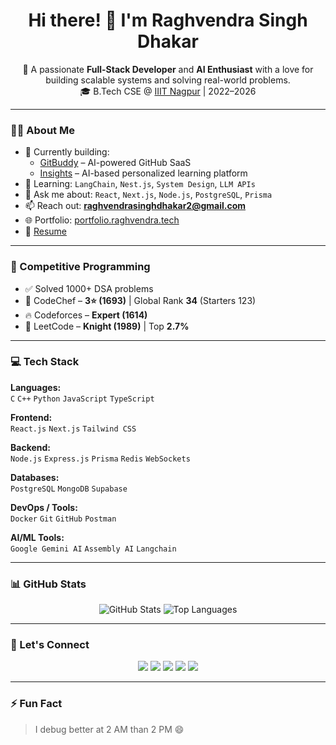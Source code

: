 <h1 align="center">Hi there! 👋 I'm Raghvendra Singh Dhakar</h1>

<p align="center">
🚀 A passionate <strong>Full-Stack Developer</strong> and <strong>AI Enthusiast</strong> with a love for building scalable systems and solving real-world problems.<br/>
🎓 B.Tech CSE @ <a href="https://iiitn.ac.in" target="_blank">IIIT Nagpur</a> | 2022–2026
</p>

---

### 👨‍💻 About Me

- 🔭 Currently building:
  - [GitBuddy](https://gitbuddy.raghvendra.tech) – AI-powered GitHub SaaS  
  - [Insights](https://insights.raghvendra.tech) – AI-based personalized learning platform
- 🌱 Learning: `LangChain`, `Nest.js`, `System Design`, `LLM APIs`
- 💬 Ask me about: `React`, `Next.js`, `Node.js`, `PostgreSQL`, `Prisma`
- 📫 Reach out: **raghvendrasinghdhakar2@gmail.com**
- 🌐 Portfolio: [portfolio.raghvendra.tech](https://portfolio.raghvendra.tech)
- 📄 [Resume](https://drive.google.com/file/d/1RybEzTghYTRfNFAEJL3BAlOqkDYPXET5/view)

---

### 🧠 Competitive Programming

- ✅ Solved 1000+ DSA problems
- 🥉 CodeChef – **3⭐ (1693)** | Global Rank **34** (Starters 123)
- 🔥 Codeforces – **Expert (1614)**
- 🧠 LeetCode – **Knight (1989)** | Top **2.7%**

---

### 💻 Tech Stack

**Languages:**  
`C` `C++` `Python` `JavaScript` `TypeScript`

**Frontend:**  
`React.js` `Next.js` `Tailwind CSS`

**Backend:**  
`Node.js` `Express.js` `Prisma` `Redis` `WebSockets`

**Databases:**  
`PostgreSQL` `MongoDB` `Supabase`

**DevOps / Tools:**  
`Docker` `Git` `GitHub` `Postman`

**AI/ML Tools:**  
`Google Gemini AI` `Assembly AI` `Langchain`

---

### 📊 GitHub Stats

<p align="center">
  <img src="https://github-readme-stats.vercel.app/api?username=dhakarRaghu&show_icons=true&theme=radical" alt="GitHub Stats"/>
  <img src="https://github-readme-stats.vercel.app/api/top-langs/?username=dhakarRaghu&layout=compact&theme=radical" alt="Top Languages"/>
</p>

---

### 🔗 Let's Connect

<p align="center">
  <a href="https://linkedin.com/in/raghvendra1853"><img src="https://img.shields.io/badge/-LinkedIn-blue?style=flat&logo=linkedin" /></a>
  <a href="https://github.com/dhakarRaghu"><img src="https://img.shields.io/badge/-GitHub-000?logo=github" /></a>
  <a href="https://codeforces.com/profile/00.ghost"><img src="https://img.shields.io/badge/-Codeforces-1F8ACB?logo=codeforces" /></a>
  <a href="https://www.codechef.com/users/raghvendra_04"><img src="https://img.shields.io/badge/-CodeChef-5B4638?logo=codechef" /></a>
  <a href="https://leetcode.com/u/cGJXZbKT0C/"><img src="https://img.shields.io/badge/-LeetCode-FFA116?logo=leetcode" /></a>
</p>

---

### ⚡ Fun Fact
> I debug better at 2 AM than 2 PM 😄
